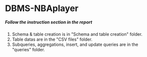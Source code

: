 # DBMS-NBAplayer

##### Follow the instruction section in the report

1. Schema & table creation is in "Schema and table creation" folder.
2. Table datas are in the "CSV files" folder.
3. Subqueries, aggregations, insert, and update queries are in the "queries" folder.
